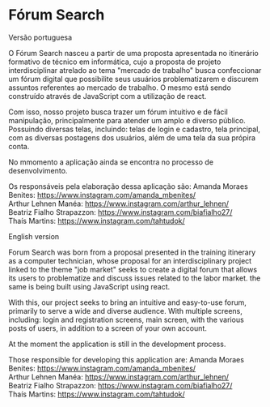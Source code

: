 # Fórum Search

Versão portuguesa

O Fórum Search nasceu a partir de uma proposta apresentada no itinerário formativo 
de técnico em informática, cujo a proposta de projeto interdisciplinar atrelado ao tema
"mercado de trabalho" busca confeccionar um fórum digital que possibilite seus usuários
problematizarem e discurem assuntos referentes ao mercado de trabalho. O mesmo está sendo
construído através de JavaScript com a utilização de react.

Com isso, nosso projeto busca trazer um fórum intuitivo e de fácil manipulação, 
principalmente para atender um amplo e diverso público. Possuindo diversas telas, 
incluindo: telas de login e cadastro, tela principal, com as diversas postagens dos 
usuários, além de uma tela da sua própira conta.

No mmomento a aplicação ainda se encontra no processo de desenvolvimento. 

Os responsáveis pela elaboração dessa aplicação são:
Amanda Moraes Benites: https://www.instagram.com/amanda_mbenites/ <br>
Arthur Lehnen Manéa: https://www.instagram.com/arthur_lehnen/ <br>
Beatriz Fialho Strapazzon: https://www.instagram.com/biafialho27/ <br>
Thaís Martins: https://www.instagram.com/tahtudok/ <br>

English version

Forum Search was born from a proposal presented in the training itinerary
as a computer technician, whose proposal for an interdisciplinary project linked to the theme
"job market" seeks to create a digital forum that allows its users to
problematize and discuss issues related to the labor market. the same is being
built using JavaScript using react.

With this, our project seeks to bring an intuitive and easy-to-use forum,
primarily to serve a wide and diverse audience. With multiple screens,
including: login and registration screens, main screen, with the various posts of
users, in addition to a screen of your own account.

At the moment the application is still in the development process.

Those responsible for developing this application are:
Amanda Moraes Benites: https://www.instagram.com/amanda_mbenites/ <br>
Arthur Lehnen Manéa: https://www.instagram.com/arthur_lehnen/ <br>
Beatriz Fialho Strapazzon: https://www.instagram.com/biafialho27/ <br>
Thaís Martins: https://www.instagram.com/tahtudok/ <br>

